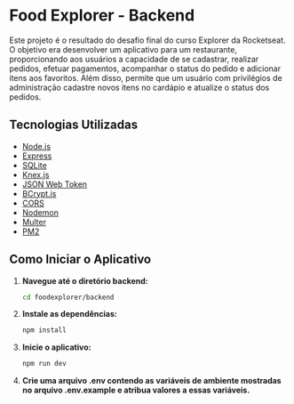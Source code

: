 # Food Explorer - Backend

Este projeto é o resultado do desafio final do curso Explorer da Rocketseat. O objetivo era desenvolver um aplicativo para um restaurante, proporcionando aos usuários a capacidade de se cadastrar, realizar pedidos, efetuar pagamentos, acompanhar o status do pedido e adicionar itens aos favoritos. Além disso, permite que um usuário com privilégios de administração cadastre novos itens no cardápio e atualize o status dos pedidos.

## Tecnologias Utilizadas

- [Node.js](https://nodejs.org/)
- [Express](https://expressjs.com/)
- [SQLite](https://www.sqlite.org/)
- [Knex.js](http://knexjs.org/)
- [JSON Web Token](https://jwt.io/)
- [BCrypt.js](https://github.com/dcodeIO/bcrypt.js/)
- [CORS](https://developer.mozilla.org/en-US/docs/Web/HTTP/CORS)
- [Nodemon](https://nodemon.io/)
- [Multer](https://www.npmjs.com/package/multer)
- [PM2](https://pm2.keymetrics.io/)

## Como Iniciar o Aplicativo

1. **Navegue até o diretório backend:**
   ```bash
   cd foodexplorer/backend
   ```

2. **Instale as dependências:**
   ```bash
   npm install
   ```

3. **Inicie o aplicativo:**
   ```bash
   npm run dev
   ```

4. **Crie uma arquivo .env contendo as variáveis de ambiente mostradas no arquivo .env.example e atribua valores a essas variáveis.**